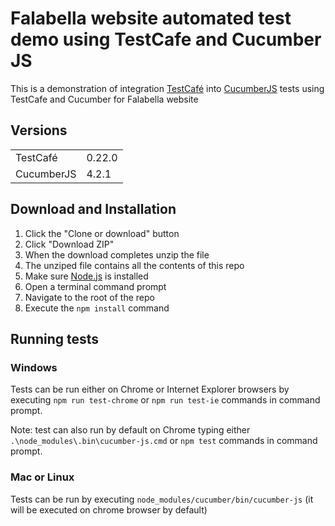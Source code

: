 # Falabella website automated test demo using TestCafe and Cucumber JS 

This is a demonstration of integration [TestCafé](https://github.com/DevExpress/testcafe) into [CucumberJS](https://github.com/cucumber/cucumber-js) tests using TestCafe and Cucumber for Falabella website

## Versions
<table>
<tr>
    <td>TestCafé</td>
    <td>0.22.0</td>
</tr>
<tr>
    <td>CucumberJS</td>
    <td>4.2.1</td>
</tr>
</table>

## Download and Installation 

1. Click the "Clone or download" button
2. Click "Download ZIP"
3. When the download completes unzip the file
4. The unziped file contains all the contents of this repo
5. Make sure [Node.js](https://nodejs.org/) is installed
6. Open a terminal command prompt
7. Navigate to the root of the repo
8. Execute the `npm install` command

## Running tests

### Windows
Tests can be run either on Chrome or Internet Explorer browsers by executing `npm run test-chrome` or `npm run test-ie` commands in command prompt. 

Note: test can also run by default on Chrome typing either `.\node_modules\.bin\cucumber-js.cmd` or `npm test` commands in command prompt. 

### Mac or Linux
Tests can be run by executing `node_modules/cucumber/bin/cucumber-js` (it will be executed on chrome browser by default)


